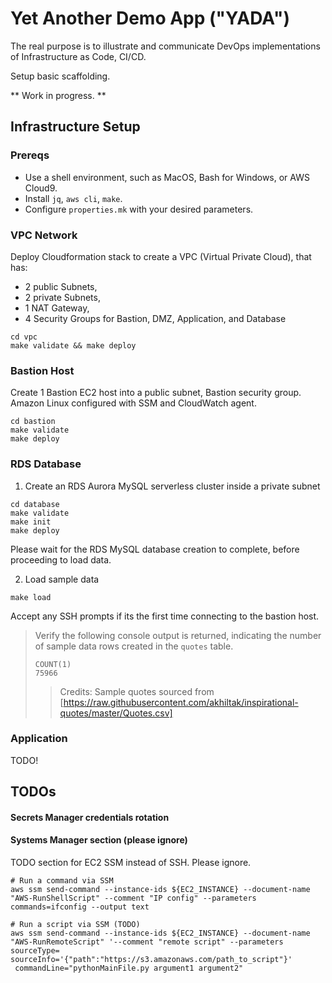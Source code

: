 # Yet Another Demo App ("YADA")

The real purpose is to illustrate and communicate DevOps implementations of Infrastructure as Code, CI/CD.

Setup basic scaffolding. 

** Work in progress. **



## Infrastructure Setup

### Prereqs

* Use a shell environment, such as MacOS, Bash for Windows, or AWS Cloud9.
* Install ```jq```, ```aws cli```, ```make```.
* Configure ```properties.mk``` with your desired parameters.

### VPC Network

Deploy Cloudformation stack to create a VPC (Virtual Private Cloud), that has:
* 2 public Subnets, 
* 2 private Subnets, 
* 1 NAT Gateway, 
* 4 Security Groups for Bastion, DMZ, Application, and Database

```
cd vpc
make validate && make deploy
```

### Bastion Host

Create 1 Bastion EC2 host into a public subnet, Bastion security group. Amazon Linux configured with SSM and CloudWatch agent.

```
cd bastion
make validate
make deploy
```

### RDS Database 

1. Create an RDS Aurora MySQL serverless cluster inside a private subnet

```
cd database
make validate 
make init
make deploy
```

Please wait for the RDS MySQL database creation to complete, before proceeding to load data.

2. Load sample data

```
make load 
```
Accept any SSH prompts if its the first time connecting to the bastion host.

> Verify the following console output is returned, indicating the number of sample data rows created in the ```quotes``` table.
>
>```
>COUNT(1)
>75966
>```
>
>> Credits: Sample quotes sourced from [https://raw.githubusercontent.com/akhiltak/inspirational-quotes/master/Quotes.csv]

### Application

TODO!

## TODOs

#### Secrets Manager credentials rotation

#### Systems Manager section (please ignore)

TODO section for EC2 SSM instead of SSH. Please ignore.

```
# Run a command via SSM
aws ssm send-command --instance-ids ${EC2_INSTANCE} --document-name "AWS-RunShellScript" --comment "IP config" --parameters commands=ifconfig --output text

# Run a script via SSM (TODO)
aws ssm send-command --instance-ids ${EC2_INSTANCE} --document-name "AWS-RunRemoteScript" '--comment "remote script" --parameters sourceType= sourceInfo='{"path":"https://s3.amazonaws.com/path_to_script"}'
 commandLine="pythonMainFile.py argument1 argument2"
```
